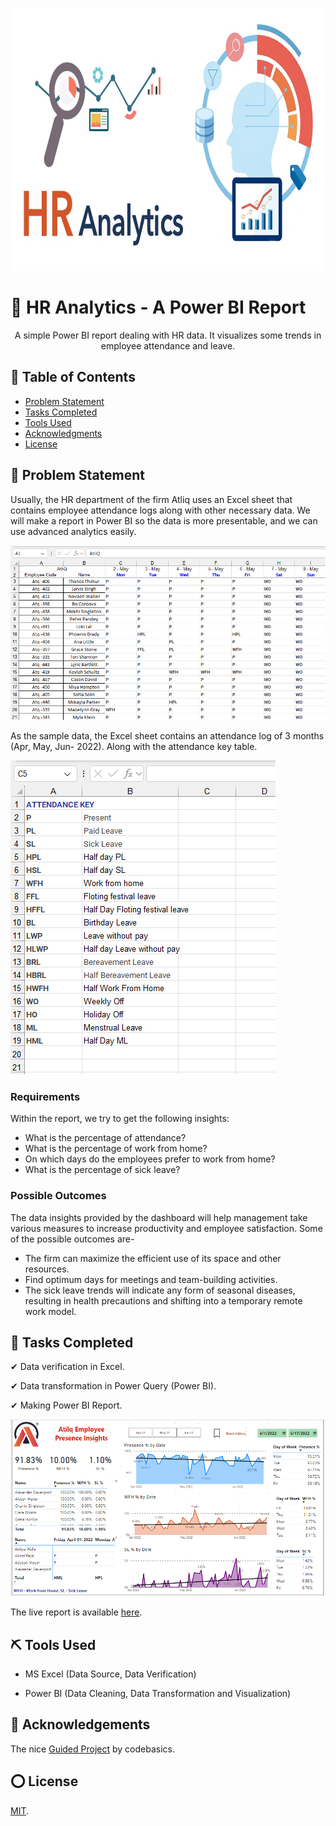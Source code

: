 <!-- Comment : Project Banner -->
<p align="center">
  <a href="" rel="noopener">
 <img width=720px height=420px src="/Images/hr_project_01_banner.jpg" alt="Project banner"></a>
</p>

<!-- ---------------------------------------------------------------- -->


<!-- Comment : Project Description-->

# 📣 HR Analytics - A Power BI Report 

<p align="center"> A simple Power BI report dealing with HR data. It visualizes some trends in employee attendance and leave.
    <br>
</p>

<!-- 📣 Power BI Project-01 : HR Analytics Dashboard -->

## 📝 Table of Contents
+ [Problem Statement](#a_1_PS)
+ [Tasks Completed](#a_2_TC)
+ [Tools Used](#a_3_BU)
+ [Acknowledgments](#a_4_ACK)
+ [License](#a_5_LI)

## 📝 Problem Statement  <a name = "a_1_PS"></a>

<p align="justified"> Usually, the HR department of the firm Atliq uses an Excel sheet that contains employee attendance logs along with other necessary data. We will make a report in Power BI so the data is more presentable, and we can use advanced analytics easily.
</p>

![Add Image](/Images/hr_project_02_Excel_Workbook.png)

<p align="justified"> As the sample data, the Excel sheet contains an attendance log of 3 months (Apr, May, Jun- 2022). Along with the attendance key table.
</p>

![Add Image](/Images/hr_project_03_Excel_Workbook.png)

### Requirements

Within the report, we try to get the following insights:

- What is the percentage of attendance?
- What is the percentage of work from home?
- On which days do the employees prefer to work from home?
- What is the percentage of sick leave?

### Possible Outcomes

The data insights provided by the dashboard will help management take various measures to increase productivity and employee satisfaction. Some of the possible outcomes are-

- The firm can maximize the efficient use of its space and other resources.
- Find optimum days for meetings and team-building activities.
- The sick leave trends will indicate any form of seasonal diseases, resulting in health precautions and shifting into a temporary remote work model.



## 📌 Tasks Completed  <a name = "a_2_TC"></a>

✔  Data verification in Excel.

✔  Data transformation in Power Query (Power BI).

✔  Making Power BI Report. 

![Add Image](/Images/hr_project_03_power_bi_report.png)

The live report is available [here](https://app.powerbi.com/view?r=eyJrIjoiMjQ2NmI0NDMtZjA2Zi00MjlmLTkyZjItY2E0YTY2OGVlMjRlIiwidCI6ImRmODY3OWNkLWE4MGUtNDVkOC05OWFjLWM4M2VkN2ZmOTVhMCJ9).


## ⛏️ Tools Used <a name = "a_3_BU"></a>

- MS Excel (Data Source, Data Verification)

- Power BI (Data Cleaning, Data Transformation and Visualization)

## 🎉 Acknowledgements <a name = "a_4_ACK"></a>

The nice [Guided Project](https://www.youtube.com/playlist?list=PLeo1K3hjS3uuVQccZa7yFwK3ltoGQOWbM) by codebasics.

## ⭕ License <a name = "a_5_LI"></a>

[MIT](https://choosealicense.com/licenses/mit/).

